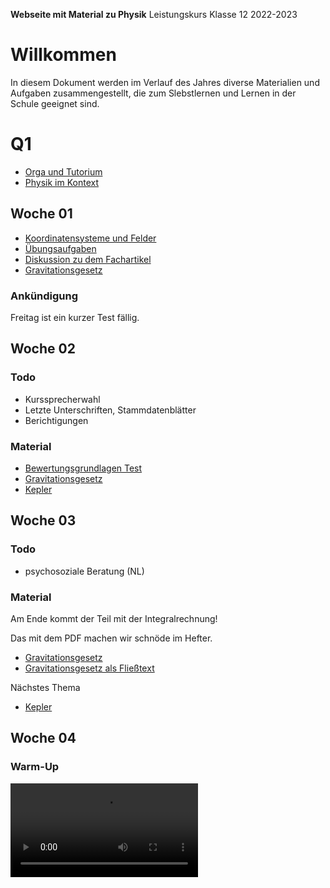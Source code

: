 **Webseite mit Material zu Physik**
	Leistungskurs Klasse 12 2022-2023

# Willkommen

In diesem Dokument werden im Verlauf des Jahres diverse Materialien und Aufgaben zusammengestellt, die zum Slebstlernen und Lernen in der Schule geeignet sind.

# Q1

* [Orga und Tutorium](orga.md)
* [Physik im Kontext](mausefalle.md)

## Woche 01

* [Koordinatensysteme und Felder](01_Koordinatensysteme_Felder.md)
* [Übungsaufgaben](01_übungen.md)
* [Diskussion zu dem Fachartikel](01_Diskussion_Fachartikel.md)
* [Gravitationsgesetz](02_Gravitation_Newton.slides.md)

### Ankündigung

Freitag ist ein kurzer Test fällig.

## Woche 02

### Todo

* Kurssprecherwahl
* Letzte Unterschriften, Stammdatenblätter
* Berichtigungen

### Material

* [Bewertungsgrundlagen Test](02_Bewertungsgrundlagen.md)
* [Gravitationsgesetz](02_Gravitation_Newton.slides.md)
* [Kepler](03_Kepler.slides.md)

## Woche 03

### Todo

* psychosoziale Beratung (NL)

### Material

Am Ende kommt der Teil mit der Integralrechnung!

Das mit dem PDF machen wir schnöde im Hefter.

* [Gravitationsgesetz](02_Gravitation_Newton.slides.md)
* [Gravitationsgesetz als Fließtext](02_Gravitation_Newton.md)

Nächstes Thema

* [Kepler](03_Kepler.slides.md)

## Woche 04

### Warm-Up

<video src=broetchen.mp4>

Aufgabe: Formulieren Sie eine Vermutung über die Ursache für die Geräusche.

Letzte Runde Gravitation!

### Rechenaufgaben

- Was ist liegen geblieben?
- [Aufgabenblatt](AB_Keplersche_Gesetze.pdf)